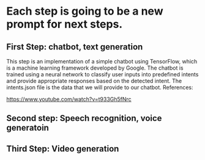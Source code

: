 
# Each step is going to be a new prompt for next steps.






## First Step: chatbot, text generation 
This step is an implementation of a simple chatbot using TensorFlow, which is a machine learning framework developed by Google. The chatbot is trained using a neural network to classify user inputs into predefined intents and provide appropriate responses based on the detected intent.
The intents.json file is the data that we will provide to our chatbot.
References: 

https://www.youtube.com/watch?v=t933Gh5fNrc

## Second step: Speech recognition, voice generatoin 



## Third Step: Video generation 

